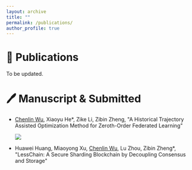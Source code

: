 ```yaml
---
layout: archive
title: ""
permalink: /publications/
author_profile: true
---
```


**📖 Publications**
======
To be updated.


**🖊️ Manuscript & Submitted**
======
* <u>Chenlin Wu</u>, Xiaoyu He*, Zike Li, Zibin Zheng, "A Historical Trajectory Assisted Optimization Method for Zeroth-Order Federated Learning" 

  [![](https://img.shields.io/badge/arxiv-2409.15955-b31b1b?logo=arxiv&logoColor=red)](https://arxiv.org/abs/2409.15955)
  

* Huawei Huang, Miaoyong Xu, <u>Chenlin Wu</u>, Lu Zhou, Zibin Zheng*, "LessChain: A Secure Sharding Blockchain by Decoupling Consensus and Storage" 